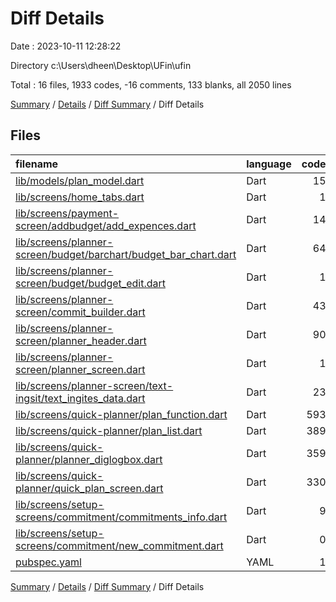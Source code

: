 # Diff Details

Date : 2023-10-11 12:28:22

Directory c:\\Users\\dheen\\Desktop\\UFin\\ufin

Total : 16 files,  1933 codes, -16 comments, 133 blanks, all 2050 lines

[Summary](results.md) / [Details](details.md) / [Diff Summary](diff.md) / Diff Details

## Files
| filename | language | code | comment | blank | total |
| :--- | :--- | ---: | ---: | ---: | ---: |
| [lib/models/plan_model.dart](/lib/models/plan_model.dart) | Dart | 15 | 0 | 2 | 17 |
| [lib/screens/home_tabs.dart](/lib/screens/home_tabs.dart) | Dart | 1 | 4 | 0 | 5 |
| [lib/screens/payment-screen/addbudget/add_expences.dart](/lib/screens/payment-screen/addbudget/add_expences.dart) | Dart | 14 | 0 | -1 | 13 |
| [lib/screens/planner-screen/budget/barchart/budget_bar_chart.dart](/lib/screens/planner-screen/budget/barchart/budget_bar_chart.dart) | Dart | 64 | 0 | 4 | 68 |
| [lib/screens/planner-screen/budget/budget_edit.dart](/lib/screens/planner-screen/budget/budget_edit.dart) | Dart | 1 | 0 | 0 | 1 |
| [lib/screens/planner-screen/commit_builder.dart](/lib/screens/planner-screen/commit_builder.dart) | Dart | 43 | 0 | 5 | 48 |
| [lib/screens/planner-screen/planner_header.dart](/lib/screens/planner-screen/planner_header.dart) | Dart | 90 | 0 | 11 | 101 |
| [lib/screens/planner-screen/planner_screen.dart](/lib/screens/planner-screen/planner_screen.dart) | Dart | 1 | 0 | 0 | 1 |
| [lib/screens/planner-screen/text-ingsit/text_ingites_data.dart](/lib/screens/planner-screen/text-ingsit/text_ingites_data.dart) | Dart | 23 | 0 | 3 | 26 |
| [lib/screens/quick-planner/plan_function.dart](/lib/screens/quick-planner/plan_function.dart) | Dart | 593 | 1 | 45 | 639 |
| [lib/screens/quick-planner/plan_list.dart](/lib/screens/quick-planner/plan_list.dart) | Dart | 389 | 1 | 10 | 400 |
| [lib/screens/quick-planner/planner_diglogbox.dart](/lib/screens/quick-planner/planner_diglogbox.dart) | Dart | 359 | 1 | 17 | 377 |
| [lib/screens/quick-planner/quick_plan_screen.dart](/lib/screens/quick-planner/quick_plan_screen.dart) | Dart | 330 | 3 | 36 | 369 |
| [lib/screens/setup-screens/commitment/commitments_info.dart](/lib/screens/setup-screens/commitment/commitments_info.dart) | Dart | 9 | 0 | 1 | 10 |
| [lib/screens/setup-screens/commitment/new_commitment.dart](/lib/screens/setup-screens/commitment/new_commitment.dart) | Dart | 0 | -26 | 0 | -26 |
| [pubspec.yaml](/pubspec.yaml) | YAML | 1 | 0 | 0 | 1 |

[Summary](results.md) / [Details](details.md) / [Diff Summary](diff.md) / Diff Details